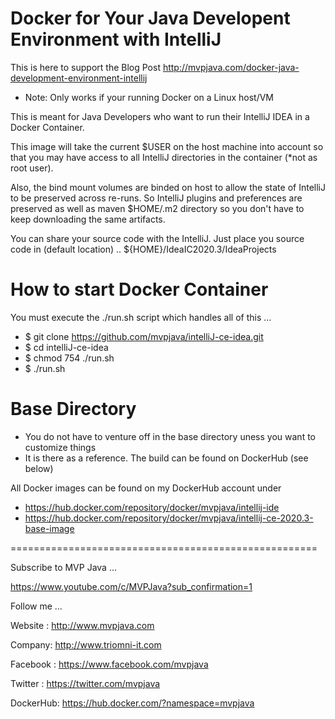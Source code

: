 # Docker for Your Java Developent Environment with IntelliJ

This is here to support the Blog Post http://mvpjava.com/docker-java-development-environment-intellij

+ Note: Only works if your running Docker on a Linux host/VM

This is meant for Java Developers who want to run their IntelliJ IDEA in a Docker Container.

This image will take the current $USER on the host machine into account so that you
may have access to all IntelliJ directories in the container (*not as root user). 

Also, the bind mount volumes
are binded on host to allow the state of IntelliJ to be preserved across re-runs.
So IntelliJ plugins and preferences are preserved as well as maven $HOME/.m2 directory
so you don't have to keep downloading the same artifacts.

You can share your source code with the IntelliJ. Just place you source code in (default location) ..
${HOME}/IdeaIC2020.3/IdeaProjects


# How to start Docker Container
You must execute the ./run.sh script which handles all of this ...

+ $ git clone https://github.com/mvpjava/intelliJ-ce-idea.git
+ $ cd intelliJ-ce-idea
+ $ chmod 754 ./run.sh
+ $ ./run.sh

# Base Directory
+ You do not have to venture off in the base directory uness you want to customize things
+ It is there as a reference. The build can be found on DockerHub (see below)

All Docker images can be found on my DockerHub account under 
+ https://hub.docker.com/repository/docker/mvpjava/intellij-ide
+ https://hub.docker.com/repository/docker/mvpjava/intellij-ce-2020.3-base-image

=====================================================

Subscribe to MVP Java ...

https://www.youtube.com/c/MVPJava?sub_confirmation=1

Follow me ...

Website  : http://www.mvpjava.com

Company: http://www.triomni-it.com

Facebook : https://www.facebook.com/mvpjava

Twitter  : https://twitter.com/mvpjava

DockerHub: https://hub.docker.com/?namespace=mvpjava
